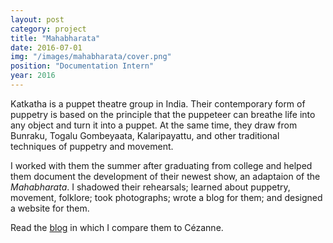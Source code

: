 ```yaml
---
layout: post
category: project
title: "Mahabharata"
date: 2016-07-01
img: "/images/mahabharata/cover.png"
position: "Documentation Intern"
year: 2016
---
```


Katkatha is a puppet theatre group in India. Their contemporary form of puppetry is based on the principle that the puppeteer can breathe life into any object and turn it into a puppet. At the same time, they draw from Bunraku, Togalu Gombeyaata, Kalaripayattu, and other traditional techniques of puppetry and movement.

I worked with them the summer after graduating from college and helped them document the development of their newest show, an adaptaion of the <i>Mahabharata</i>. I shadowed their rehearsals; learned about puppetry, movement, folklore; took photographs; wrote a blog for them; and designed a website for them.

Read the <a href="http://shreshthkhilani.github.io/KatkathaMahabharata/" target="_blank">blog</a> in which I compare them to Cézanne.

<!-- <img src="/images/red-fine.jpg" alt="Fine?" class="postimage boxshadow">
<div class="postcaption">Fine?</div> -->
